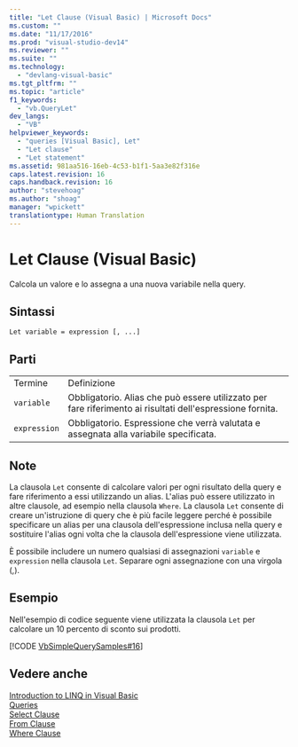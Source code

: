 ```yaml
---
title: "Let Clause (Visual Basic) | Microsoft Docs"
ms.custom: ""
ms.date: "11/17/2016"
ms.prod: "visual-studio-dev14"
ms.reviewer: ""
ms.suite: ""
ms.technology: 
  - "devlang-visual-basic"
ms.tgt_pltfrm: ""
ms.topic: "article"
f1_keywords: 
  - "vb.QueryLet"
dev_langs: 
  - "VB"
helpviewer_keywords: 
  - "queries [Visual Basic], Let"
  - "Let clause"
  - "Let statement"
ms.assetid: 981aa516-16eb-4c53-b1f1-5aa3e82f316e
caps.latest.revision: 16
caps.handback.revision: 16
author: "stevehoag"
ms.author: "shoag"
manager: "wpickett"
translationtype: Human Translation
---
```

# Let Clause (Visual Basic)
Calcola un valore e lo assegna a una nuova variabile nella query.  
  
## Sintassi  
  
```  
Let variable = expression [, ...]  
```  
  
## Parti  
  
|||  
|-|-|  
|Termine|Definizione|  
|`variable`|Obbligatorio.  Alias che può essere utilizzato per fare riferimento ai risultati dell'espressione fornita.|  
|`expression`|Obbligatorio.  Espressione che verrà valutata e assegnata alla variabile specificata.|  
  
## Note  
 La clausola `Let` consente di calcolare valori per ogni risultato della query e fare riferimento a essi utilizzando un alias.  L'alias può essere utilizzato in altre clausole, ad esempio nella clausola `Where`.  La clausola `Let` consente di creare un'istruzione di query che è più facile leggere perché è possibile specificare un alias per una clausola dell'espressione inclusa nella query e sostituire l'alias ogni volta che la clausola dell'espressione viene utilizzata.  
  
 È possibile includere un numero qualsiasi di assegnazioni `variable` e `expression` nella clausola `Let`.  Separare ogni assegnazione con una virgola \(,\).  
  
## Esempio  
 Nell'esempio di codice seguente viene utilizzata la clausola `Let` per calcolare un 10 percento di sconto sui prodotti.  
  
 [!CODE [VbSimpleQuerySamples#16](../CodeSnippet/VS_Snippets_VBCSharp/VbSimpleQuerySamples#16)]  
  
## Vedere anche  
 [Introduction to LINQ in Visual Basic](../../../visual-basic/programming-guide/language-features/linq/introduction-to-linq.md)   
 [Queries](../../../visual-basic/language-reference/queries/queries.md)   
 [Select Clause](../../../visual-basic/language-reference/queries/select-clause.md)   
 [From Clause](../../../visual-basic/language-reference/queries/from-clause.md)   
 [Where Clause](../../../visual-basic/language-reference/queries/where-clause.md)